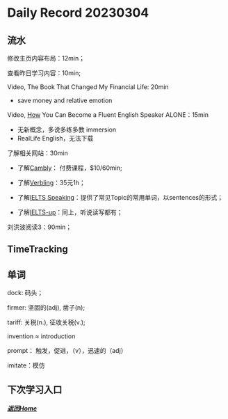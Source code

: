 
Daily Record 20230304
=====================

## 流水

修改主页内容布局：12min；

查看昨日学习内容：10min;

Video, The Book That Changed My Financial Life: 20min

- save money and relative emotion

Video, [How](https://www.youtube.com/watch?v=UhAGmJCeljs&ab_channel=RealLifeEnglish) You Can Become a Fluent English Speaker ALONE：15min

- 无新概念，多说多练多教 immersion
- RealLife English，无法下载

了解相关网站：30min

- 了解[Cambly](https://www.cambly.com/en/student/subscribe/groups?lang=zh_CN)：	付费课程，$10/60min;

- 了解[Verbling](https://www.verbling.com/zh/)：35元1h；

- 了解[IELTS Speaking](https://www.ieltsspeaking.co.uk/ielts-holiday-vocabulary/)：提供了常见Topic的常用单词，以sentences的形式；

- 了解[IELTS-up](https://ielts-up.com/index.html)：同上，听说读写都有；

刘洪波阅读3：90min；

## TimeTracking



## 单词

dock: 码头；

firmer: 坚固的(adj), 凿子(n);

tariff: 关税(n.), 征收关税(v.);

invention ≈  introduction

prompt： 触发，促进，（v），迅速的（adj）

imitate：模仿

## 下次学习入口



##### [返回Home](../../../README.md)



